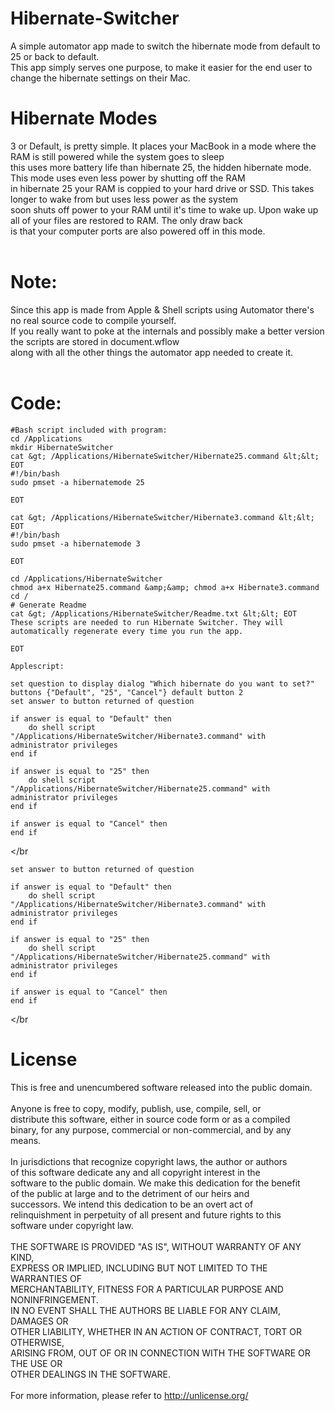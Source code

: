 # Hibernate-Switcher
A simple automator app made to switch the hibernate mode from default to 25 or back to default.</br>
This app simply serves one purpose, to make it easier for the end user to change the hibernate settings on their Mac.</br>
# Hibernate Modes</br>
3 or Default, is pretty simple. It places your MacBook in a mode where the RAM is still powered while the system goes to sleep</br>
this uses more battery life than hibernate 25, the hidden hibernate mode. This mode uses even less power by shutting off the RAM</br>
in hibernate 25 your RAM is coppied to your hard drive or SSD. This takes longer to wake from but uses less power as the system</br>
soon shuts off power to your RAM until it's time to wake up. Upon wake up all of your files are restored to RAM. The only draw back</br>
is that your computer ports are also powered off in this mode.</br>
</br>
# Note:</br>
Since this app is made from Apple & Shell scripts using Automator there's no real source code to compile yourself.</br>
If you really want to poke at the internals and possibly make a better version the scripts are stored in document.wflow</br>
along with all the other things the automator app needed to create it.</br>
</br>
# Code:</br>
```
#Bash script included with program:
cd /Applications
mkdir HibernateSwitcher
cat &gt; /Applications/HibernateSwitcher/Hibernate25.command &lt;&lt; EOT
#!/bin/bash
sudo pmset -a hibernatemode 25

EOT

cat &gt; /Applications/HibernateSwitcher/Hibernate3.command &lt;&lt; EOT
#!/bin/bash
sudo pmset -a hibernatemode 3

EOT

cd /Applications/HibernateSwitcher
chmod a+x Hibernate25.command &amp;&amp; chmod a+x Hibernate3.command
cd /
# Generate Readme
cat &gt; /Applications/HibernateSwitcher/Readme.txt &lt;&lt; EOT
These scripts are needed to run Hibernate Switcher. They will automatically regenerate every time you run the app.

EOT

Applescript:

set question to display dialog "Which hibernate do you want to set?" buttons {"Default", "25", "Cancel"} default button 2
set answer to button returned of question

if answer is equal to "Default" then
	do shell script "/Applications/HibernateSwitcher/Hibernate3.command" with administrator privileges
end if

if answer is equal to "25" then
	do shell script "/Applications/HibernateSwitcher/Hibernate25.command" with administrator privileges
end if

if answer is equal to "Cancel" then
end if
```
</br
```set question to display dialog "Which hibernate do you want to set?" buttons {"Default", "25", "Cancel"} default button 2
set answer to button returned of question

if answer is equal to "Default" then
	do shell script "/Applications/HibernateSwitcher/Hibernate3.command" with administrator privileges
end if

if answer is equal to "25" then
	do shell script "/Applications/HibernateSwitcher/Hibernate25.command" with administrator privileges
end if

if answer is equal to "Cancel" then
end if
```
</br
# License</br>
This is free and unencumbered software released into the public domain.</br>
</br>
Anyone is free to copy, modify, publish, use, compile, sell, or</br>
distribute this software, either in source code form or as a compiled</br>
binary, for any purpose, commercial or non-commercial, and by any</br>
means.</br>
</br>
In jurisdictions that recognize copyright laws, the author or authors</br>
of this software dedicate any and all copyright interest in the</br>
software to the public domain. We make this dedication for the benefit</br>
of the public at large and to the detriment of our heirs and</br>
successors. We intend this dedication to be an overt act of</br>
relinquishment in perpetuity of all present and future rights to this</br>
software under copyright law.</br>
</br>
THE SOFTWARE IS PROVIDED "AS IS", WITHOUT WARRANTY OF ANY KIND,</br>
EXPRESS OR IMPLIED, INCLUDING BUT NOT LIMITED TO THE WARRANTIES OF</br>
MERCHANTABILITY, FITNESS FOR A PARTICULAR PURPOSE AND NONINFRINGEMENT.</br>
IN NO EVENT SHALL THE AUTHORS BE LIABLE FOR ANY CLAIM, DAMAGES OR</br>
OTHER LIABILITY, WHETHER IN AN ACTION OF CONTRACT, TORT OR OTHERWISE,</br>
ARISING FROM, OUT OF OR IN CONNECTION WITH THE SOFTWARE OR THE USE OR</br>
OTHER DEALINGS IN THE SOFTWARE.</br>
</br>
For more information, please refer to <http://unlicense.org/>
